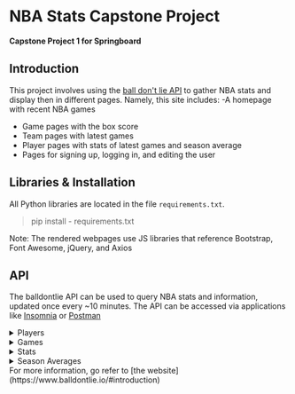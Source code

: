 # NBA Stats Capstone Project
**Capstone Project 1 for Springboard**

## Introduction
This project involves using the [ball don't lie API](https://ball-dont-lie.herokuapp.com/) to gather NBA stats and display then in different pages. Namely, this site includes:
-A homepage with recent NBA games
- Game pages with the box score
- Team pages with latest games
- Player pages with stats of latest games and season average
- Pages for signing up, logging in, and editing the user

## Libraries & Installation
All Python libraries are located in the file `requirements.txt`. 
> pip install - requirements.txt

Note: The rendered webpages use JS libraries that reference Bootstrap, Font Awesome, jQuery, and Axios

## API
The balldontlie API can be used to query NBA stats and information, updated once every ~10 minutes. The API can be accessed via applications like [Insomnia](https://insomnia.rest/) or [Postman](https://www.postman.com/)
<details>
  <summary>Players</summary>
  <strong>GET </strong> https://www.balldontlie.io/api/v1/players</br>
  ![image](https://user-images.githubusercontent.com/33531005/125836556-ddcd47c6-d926-4773-b32c-9256f13e97d7.png)
</details>
<details>
  <summary>Games</summary>
  <strong>GET </strong> https://www.balldontlie.io/api/v1/games
  {
  "data": [
    {
      "id":1,
      "date":"2018-10-16T00:00:00.000Z",
      "home_team_score":105,
      "visitor_team_score":87,
      "season":2018,
      "period": 4,
      "status": "Final",
      "time": " ",
      "postseason": false,
      "home_team":{
        "id":2,
        "abbreviation":"BOS",
        "city":"Boston",
        "conference":"East",
        "division":"Atlantic",
        "full_name":"Boston Celtics",
        "name":"Celtics"
      },
      "visitor_team":{
        "id":23,
        "abbreviation":"PHI",
        "city":"Philadelphia",
        "conference":"East",
        "division":"Atlantic",
        "full_name":"Philadelphia 76ers",
        "name":"76ers"
      },
    },
    ...
  ],
  "meta": {
    "total_pages": 1877,
    "current_page": 1,
    "next_page": 2,
    "per_page": 25,
    "total_count": 46911
  }
}
</details>
<details>
  <summary>Stats</summary>
  <strong>GET </strong> https://www.balldontlie.io/api/v1/stats
  {
  "data": [
    {
      "id":29,
      "ast":2,
      "blk":2,
      "dreb":8,
      "fg3_pct":0.25,
      "fg3a":4,
      "fg3m":1,
      "fg_pct":0.429,
      "fga":21,
      "fgm":9,
      "ft_pct":0.8,
      "fta":5,
      "ftm":4,
      "game":{
        "id":1,
        "date":"2018-10-16T00:00:00.000Z",
        "home_team_id":2,
        "home_team_score":105,
        "season":2018,
        "visitor_team_id":23,
        "visitor_team_score":87
      },
      "min":"36:49",
      "oreb":2,
      "pf":3,
      "player":{
        "id":145,
        "first_name":"Joel",
        "last_name":"Embiid",
        "position":"F-C",
        "team_id":23
      },
      "pts":23,
      "reb":10,
      "stl":1,
      "team":{
        "id":23,
        "abbreviation":"PHI",
        "city":"Philadelphia",
        "conference":"East",
        "division":"Atlantic",
        "full_name":"Philadelphia 76ers",
        "name":"76ers"
      },
      "turnover":5
    },
    ...
  ],
  "meta": {
    "total_pages": 2042,
    "current_page": 1,
    "next_page": 2,
    "per_page": 25,
    "total_count": 51045
  }
}
</details>
<details>
  <summary>Season Averages</summary>
  <strong>GET </strong> https://www.balldontlie.io/api/v1/season_averages
  {
  "data": [
    {
      "games_played":37,
      "player_id":237,
      "season":2018,
      "min":"34:46",
      "fgm":9.92,
      "fga":19.22,
      "fg3m":2.05,
      "fg3a":5.73,
      "ftm":5.08,
      "fta":7.54,
      "oreb":0.95,
      "dreb":7.59,
      "reb":8.54,
      "ast":7.38,
      "stl":1.32,
      "blk":0.65,
      "turnover":3.49,
      "pf":1.59,
      "pts":26.97,
      "fg_pct":0.516,
      "fg3_pct":0.358,
      "ft_pct":0.674
    }
  ]
}
</details>
For more information, go refer to [the website](https://www.balldontlie.io/#introduction)

## 
